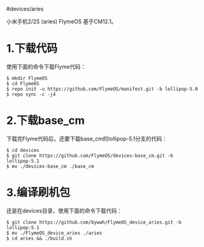 #devices/aries

小米手机2/2S (aries) FlymeOS 基于CM12.1。

1.下载代码
===
使用下面的命令下载Flyme代码：

    $ mkdir FlymeOS
    $ cd FlymeOS
    $ repo init -u https://github.com/FlymeOS/manifest.git -b lollipop-5.0
    $ repo sync -c -j4

2.下载base_cm
===
下载完Flyme代码后，还要下载base_cm的lollipop-5.1分支的代码：

    $ cd devices
    $ git clone https://github.com/FlymeOS/devices-base_cm.git -b lollipop-5.1
    $ mv ./devices-base_cm ./base_cm

3.编译刷机包
===
还是在devices目录，使用下面的命令下载代码：

    $ git clone https://github.com/bywwh/FlymeOS_device_aries.git -b lollipop-5.1
    $ mv ./FlymeOS_device_aries ./aries
    $ cd aries && ./build.sh
